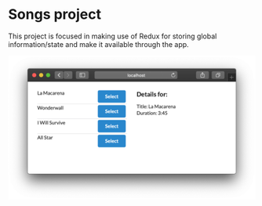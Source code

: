 # Songs project

This project is focused in making use of Redux for storing global information/state and make it available through the app.


![Screenshot](./res/screenshot.png?raw=true)
